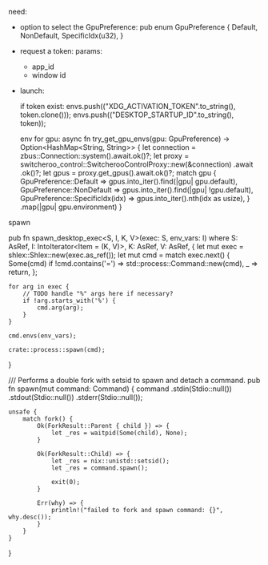 

need:

- option to select the GpuPreference:
pub enum GpuPreference {
    Default,
    NonDefault,
    SpecificIdx(u32),
}


- request a token:
    params:
    - app_id
    - window id
























- launch:

    if token exist:
        envs.push(("XDG_ACTIVATION_TOKEN".to_string(), token.clone()));
        envs.push(("DESKTOP_STARTUP_ID".to_string(), token));

    
    env for gpu:
        async fn try_get_gpu_envs(gpu: GpuPreference) -> Option<HashMap<String, String>> {
            let connection = zbus::Connection::system().await.ok()?;
            let proxy = switcheroo_control::SwitcherooControlProxy::new(&connection)
                .await
                .ok()?;
            let gpus = proxy.get_gpus().await.ok()?;
            match gpu {
                GpuPreference::Default => gpus.into_iter().find(|gpu| gpu.default),
                GpuPreference::NonDefault => gpus.into_iter().find(|gpu| !gpu.default),
                GpuPreference::SpecificIdx(idx) => gpus.into_iter().nth(idx as usize),
            }
            .map(|gpu| gpu.environment)
        }

















spawn

pub fn spawn_desktop_exec<S, I, K, V>(exec: S, env_vars: I)
where
    S: AsRef<str>,
    I: IntoIterator<Item = (K, V)>,
    K: AsRef<OsStr>,
    V: AsRef<OsStr>,
{
    let mut exec = shlex::Shlex::new(exec.as_ref());
    let mut cmd = match exec.next() {
        Some(cmd) if !cmd.contains('=') => std::process::Command::new(cmd),
        _ => return,
    };

    for arg in exec {
        // TODO handle "%" args here if necessary?
        if !arg.starts_with('%') {
            cmd.arg(arg);
        }
    }

    cmd.envs(env_vars);

    crate::process::spawn(cmd);
}


/// Performs a double fork with setsid to spawn and detach a command.
pub fn spawn(mut command: Command) {
    command
        .stdin(Stdio::null())
        .stdout(Stdio::null())
        .stderr(Stdio::null());

    unsafe {
        match fork() {
            Ok(ForkResult::Parent { child }) => {
                let _res = waitpid(Some(child), None);
            }

            Ok(ForkResult::Child) => {
                let _res = nix::unistd::setsid();
                let _res = command.spawn();

                exit(0);
            }

            Err(why) => {
                println!("failed to fork and spawn command: {}", why.desc());
            }
        }
    }
}
